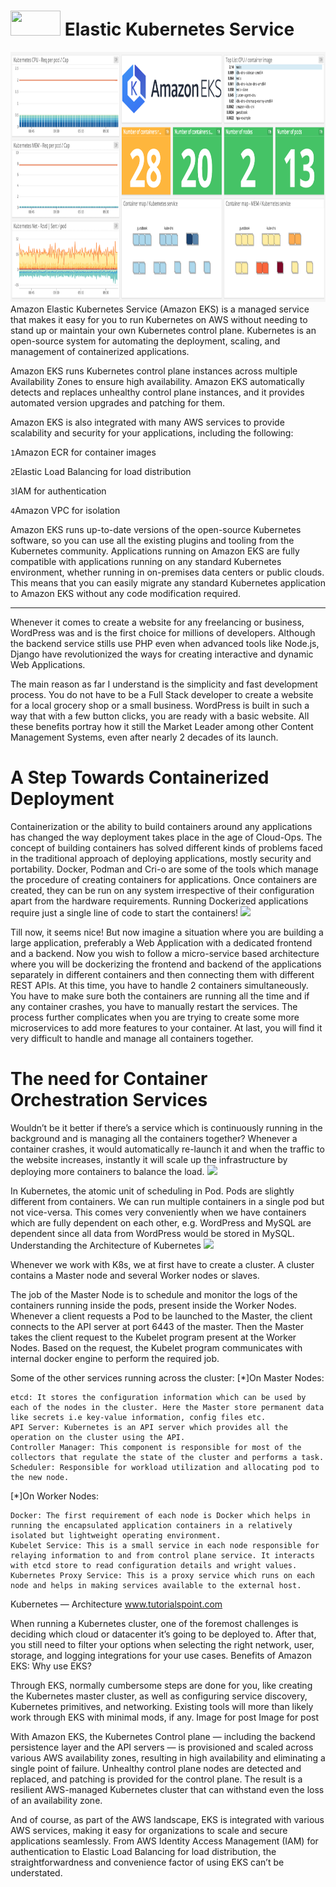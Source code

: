 # <img src=https://upload.wikimedia.org/wikipedia/commons/thumb/9/93/Amazon_Web_Services_Logo.svg/1280px-Amazon_Web_Services_Logo.svg.png height=40 width=80> Elastic Kubernetes Service
<img src="https://raw.githubusercontent.com/DataDog/integrations-core/master/amazon_eks/images/amazon_eks_dashboard.png" height=400 width=800>
Amazon Elastic Kubernetes Service (Amazon EKS) is a managed service that makes it easy for you to run Kubernetes on AWS without needing to stand up or maintain your own Kubernetes control plane. Kubernetes is an open-source system for automating the deployment, scaling, and management of containerized applications.

Amazon EKS runs Kubernetes control plane instances across multiple Availability Zones to ensure high availability. Amazon EKS automatically detects and replaces unhealthy control plane instances, and it provides automated version upgrades and patching for them.

Amazon EKS is also integrated with many AWS services to provide scalability and security for your applications, including the following:

`1`Amazon ECR for container images

`2`Elastic Load Balancing for load distribution

`3`IAM for authentication

`4`Amazon VPC for isolation

Amazon EKS runs up-to-date versions of the open-source Kubernetes software, so you can use all the existing plugins and tooling from the Kubernetes community. Applications running on Amazon EKS are fully compatible with applications running on any standard Kubernetes environment, whether running in on-premises data centers or public clouds. This means that you can easily migrate any standard Kubernetes application to Amazon EKS without any code modification required. 
____________________________________________________________________________________________________________________________________________________
Whenever it comes to create a website for any freelancing or business, WordPress was and is the first choice for millions of developers. Although the backend service stills use PHP even when advanced tools like Node.js, Django have revolutionized the ways for creating interactive and dynamic Web Applications.

The main reason as far I understand is the simplicity and fast development process. You do not have to be a Full Stack developer to create a website for a local grocery shop or a small business. WordPress is built in such a way that with a few button clicks, you are ready with a basic website. All these benefits portray how it still the Market Leader among other Content Management Systems, even after nearly 2 decades of its launch.

# A Step Towards Containerized Deployment

Containerization or the ability to build containers around any applications has changed the way deployment takes place in the age of Cloud-Ops. The concept of building containers has solved different kinds of problems faced in the traditional approach of deploying applications, mostly security and portability. Docker, Podman and Cri-o are some of the tools which manage the procedure of creating containers for applications. Once containers are created, they can be run on any system irrespective of their configuration apart from the hardware requirements. Running Dockerized applications require just a single line of code to start the containers!
<img src="https://miro.medium.com/max/600/1*iCKRQHks0RX0loqUkcc-rg.png">


Till now, it seems nice! But now imagine a situation where you are building a large application, preferably a Web Application with a dedicated frontend and a backend. Now you wish to follow a micro-service based architecture where you will be dockerizing the frontend and backend of the applications separately in different containers and then connecting them with different REST APIs. At this time, you have to handle 2 containers simultaneously. You have to make sure both the containers are running all the time and if any container crashes, you have to manually restart the services. The process further complicates when you are trying to create some more microservices to add more features to your container. At last, you will find it very difficult to handle and manage all containers together.

# The need for Container Orchestration Services

Wouldn’t be it better if there’s a service which is continuously running in the background and is managing all the containers together? Whenever a container crashes, it would automatically re-launch it and when the traffic to the website increases, instantly it will scale up the infrastructure by deploying more containers to balance the load.
<img src="https://miro.medium.com/max/792/1*MJsy2bQcs1ttstltT0DLXA.png">

In Kubernetes, the atomic unit of scheduling in Pod. Pods are slightly different from containers. We can run multiple containers in a single pod but not vice-versa. This comes very conveniently when we have containers which are fully dependent on each other, e.g. WordPress and MySQL are dependent since all data from WordPress would be stored in MySQL.
Understanding the Architecture of Kubernetes
<img src="https://miro.medium.com/max/840/1*gF9c3FRuqlamdqAMtVVkGA.png">

Whenever we work with K8s, we at first have to create a cluster. A cluster contains a Master node and several Worker nodes or slaves.

The job of the Master Node is to schedule and monitor the logs of the containers running inside the pods, present inside the Worker Nodes. Whenever a client requests a Pod to be launched to the Master, the client connects to the API server at port 6443 of the master. Then the Master takes the client request to the Kubelet program present at the Worker Nodes. Based on the request, the Kubelet program communicates with internal docker engine to perform the required job.

Some of the other services running across the cluster:
[*]On Master Nodes:

    etcd: It stores the configuration information which can be used by each of the nodes in the cluster. Here the Master store permanent data like secrets i.e key-value information, config files etc.
    API Server: Kubernetes is an API server which provides all the operation on the cluster using the API.
    Controller Manager: This component is responsible for most of the collectors that regulate the state of the cluster and performs a task.
    Scheduler: Responsible for workload utilization and allocating pod to the new node.

[*]On Worker Nodes:

    Docker: The first requirement of each node is Docker which helps in running the encapsulated application containers in a relatively isolated but lightweight operating environment.
    Kubelet Service: This is a small service in each node responsible for relaying information to and from control plane service. It interacts with etcd store to read configuration details and wright values.
    Kubernetes Proxy Service: This is a proxy service which runs on each node and helps in making services available to the external host.

Kubernetes — Architecture
www.tutorialspoint.com

When running a Kubernetes cluster, one of the foremost challenges is deciding which cloud or datacenter it’s going to be deployed to. After that, you still need to filter your options when selecting the right network, user, storage, and logging integrations for your use cases.
Benefits of Amazon EKS: Why use EKS?

Through EKS, normally cumbersome steps are done for you, like creating the Kubernetes master cluster, as well as configuring service discovery, Kubernetes primitives, and networking. Existing tools will more than likely work through EKS with minimal mods, if any.
Image for post
Image for post

With Amazon EKS, the Kubernetes Control plane — including the backend persistence layer and the API servers — is provisioned and scaled across various AWS availability zones, resulting in high availability and eliminating a single point of failure. Unhealthy control plane nodes are detected and replaced, and patching is provided for the control plane. The result is a resilient AWS-managed Kubernetes cluster that can withstand even the loss of an availability zone.

And of course, as part of the AWS landscape, EKS is integrated with various AWS services, making it easy for organizations to scale and secure applications seamlessly. From AWS Identity Access Management (IAM) for authentication to Elastic Load Balancing for load distribution, the straightforwardness and convenience factor of using EKS can’t be understated.
